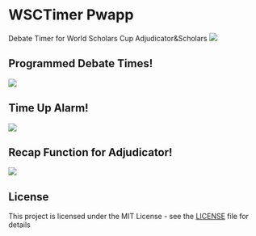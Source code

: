 # WSCTimer Pwapp
Debate Timer for World Scholars Cup Adjudicator&amp;Scholars
![](Screenshots/1.png?raw=true)

## Programmed Debate Times!
![](Screenshots/2.png?raw=true)

## Time Up Alarm!
![](Screenshots/3.png?raw=true)

## Recap Function for Adjudicator!
![](Screenshots/4.png?raw=true)

## License
This project is licensed under the MIT License - see the [LICENSE](LICENSE) file for details
